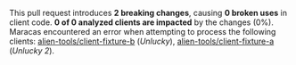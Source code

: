 This pull request introduces **2 breaking changes**, causing **0 broken uses** in client code.
**0 of 0 analyzed clients are impacted** by the changes (0%).
Maracas encountered an error when attempting to process the following clients: [alien-tools/client-fixture-b](https://github.com/alien-tools/client-fixture-b) (*Unlucky*), [alien-tools/client-fixture-a](https://github.com/alien-tools/client-fixture-a) (*Unlucky 2*).

